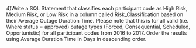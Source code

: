 
4)Write a SQL Statement that classifies each participant code as High Risk, Medium Risk, or Low Risk in a column called Risk_Classification based on their Average Outage Duration Time. Please note that this is for all valid (i.e. Where status = approved) outage types (Forced, Consequential, Scheduled, Opportunistic) for all participant codes from 2016 to 2017. Order the results using Average Duration Time In Days in descending order.